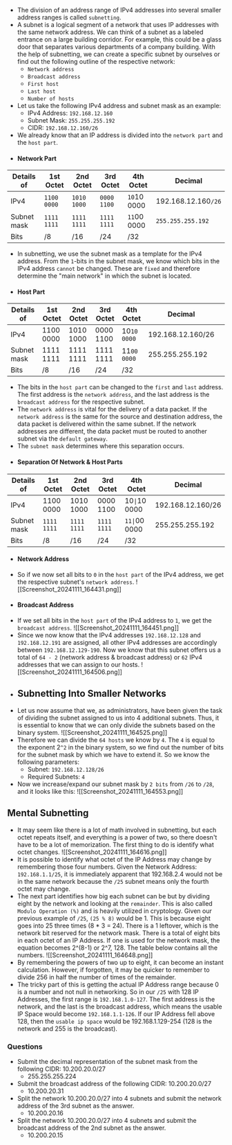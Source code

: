 - The division of an address range of IPv4 addresses into several smaller address ranges is called `subnetting`.
- A subnet is a logical segment of a network that uses IP addresses with the same network address. We can think of a subnet as a labeled entrance on a large building corridor. For example, this could be a glass door that separates various departments of a company building. With the help of subnetting, we can create a specific subnet by ourselves or find out the following outline of the respective network:
	- `Network address`
	- `Broadcast address`
	- `First host`
	- `Last host`
	- `Number of hosts`
- Let us take the following IPv4 address and subnet mask as an example:
	- IPv4 Address: `192.168.12.160`
	- Subnet Mask: `255.255.255.192`
	- CIDR: `192.168.12.160/26`
- We already know that an IP address is divided into the `network part` and the `host part`.
- #### Network Part
|**Details of**|**1st Octet**|**2nd Octet**|**3rd Octet**|**4th Octet**|**Decimal**|
|---|---|---|---|---|---|
|IPv4|`1100 0000`|`1010 1000`|`0000 1100`|`10`10 0000|192.168.12.160`/26`|
|Subnet mask|`1111 1111`|`1111 1111`|`1111 1111`|`11`00 0000|`255.255.255.192`|
|Bits|/8|/16|/24|/32||
- In subnetting, we use the subnet mask as a template for the IPv4 address. From the `1`-bits in the subnet mask, we know which bits in the IPv4 address `cannot` be changed. These are `fixed` and therefore determine the "main network" in which the subnet is located.
- #### Host Part
| **Details of** | **1st Octet** | **2nd Octet** | **3rd Octet** | **4th Octet** | **Decimal**       |     |
| -------------- | ------------- | ------------- | ------------- | ------------- | ----------------- | --- |
| IPv4           | 1100 0000     | 1010 1000     | 0000 1100     | 10`10 0000`   | 192.168.12.160/26 |     |
| Subnet mask    | 1111 1111     | 1111 1111     | 1111 1111     | 11`00 0000`   | 255.255.255.192   |     |
| Bits           | /8            | /16           | /24           | /32           |                   |     |
- The bits in the `host part` can be changed to the `first` and `last` address. The first address is the `network address`, and the last address is the `broadcast address` for the respective subnet.
- The `network address` is vital for the delivery of a data packet. If the `network address` is the same for the source and destination address, the data packet is delivered within the same subnet. If the network addresses are different, the data packet must be routed to another subnet via the `default gateway`.
- The `subnet mask` determines where this separation occurs.
- #### Separation Of Network & Host Parts
|**Details of**|**1st Octet**|**2nd Octet**|**3rd Octet**|**4th Octet**|**Decimal**|
|---|---|---|---|---|---|
|IPv4|1100 0000|1010 1000|0000 1100|10`\|`10 0000|192.168.12.160/26|
|Subnet mask|`1111 1111`|`1111 1111`|`1111 1111`|`11\|`00 0000|255.255.255.192|
|Bits|/8|/16|/24|/32||-
- #### Network Address
- So if we now set all bits to `0` in the `host part` of the IPv4 address, we get the respective subnet's `network address`.
![[Screenshot_20241111_164431.png]]
- #### Broadcast Address
- If we set all bits in the `host part` of the IPv4 address to `1`, we get the `broadcast address`.
![[Screenshot_20241111_164451.png]]
- Since we now know that the IPv4 addresses `192.168.12.128` and `192.168.12.191` are assigned, all other IPv4 addresses are accordingly between `192.168.12.129-190`. Now we know that this subnet offers us a total of `64 - 2` (network address & broadcast address) or `62` IPv4 addresses that we can assign to our hosts.
![[Screenshot_20241111_164506.png]]
- ## Subnetting Into Smaller Networks
- Let us now assume that we, as administrators, have been given the task of dividing the subnet assigned to us into 4 additional subnets. Thus, it is essential to know that we can only divide the subnets based on the binary system.
![[Screenshot_20241111_164525.png]]
- Therefore we can divide the `64 hosts` we know by `4`. The `4` is equal to the exponent 2`^2` in the binary system, so we find out the number of bits for the subnet mask by which we have to extend it. So we know the following parameters:
	- Subnet: `192.168.12.128/26`
	- Required Subnets: `4`
- Now we increase/expand our subnet mask by `2 bits` from `/26` to `/28`, and it looks like this:
![[Screenshot_20241111_164553.png]]


## Mental Subnetting
- It may seem like there is a lot of math involved in subnetting, but each octet repeats itself, and everything is a power of two, so there doesn't have to be a lot of memorization. The first thing to do is identify what octet changes.
![[Screenshot_20241111_164616.png]]
- It is possible to identify what octet of the IP Address may change by remembering those four numbers. Given the Network Address: `192.168.1.1/25`, it is immediately apparent that 192.168.2.4 would not be in the same network because the `/25` subnet means only the fourth octet may change.
- The next part identifies how big each subnet can be but by dividing eight by the network and looking at the `remainder`. This is also called `Modulo Operation (%)` and is heavily utilized in cryptology. Given our previous example of `/25`, `(25 % 8)` would be 1. This is because eight goes into 25 three times (8 * 3 = 24). There is a 1 leftover, which is the network bit reserved for the network mask. There is a total of eight bits in each octet of an IP Address. If one is used for the network mask, the equation becomes 2^(8-1) or 2^7, 128. The table below contains all the numbers.
![[Screenshot_20241111_164648.png]]
- By remembering the powers of two up to eight, it can become an instant calculation. However, if forgotten, it may be quicker to remember to divide 256 in half the number of times of the remainder.
- The tricky part of this is getting the actual IP Address range because 0 is a number and not null in networking. So in our `/25` with 128 IP Addresses, the first range is `192.168.1.0-127`. The first address is the network, and the last is the broadcast address, which means the usable IP Space would become `192.168.1.1-126`. If our IP Address fell above 128, then the `usable ip space` would be 192.168.1.129-254 (128 is the network and 255 is the broadcast).


### Questions
- Submit the decimal representation of the subnet mask from the following CIDR: 10.200.20.0/27
	- 255.255.255.224
- Submit the broadcast address of the following CIDR: 10.200.20.0/27
	- 10.200.20.31
- Split the network 10.200.20.0/27 into 4 subnets and submit the network address of the 3rd subnet as the answer.
	- 10.200.20.16
- Split the network 10.200.20.0/27 into 4 subnets and submit the broadcast address of the 2nd subnet as the answer.
	- 10.200.20.15